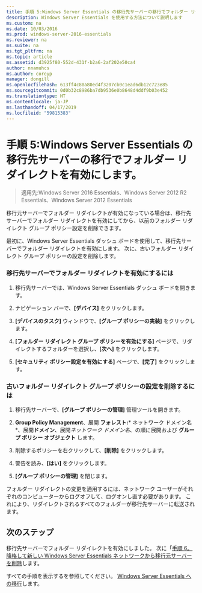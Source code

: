 ```yaml
---
title: 手順 5:Windows Server Essentials の移行先サーバーの移行でフォルダー リダイレクトを有効にします。
description: Windows Server Essentials を使用する方法について説明します
ms.custom: na
ms.date: 10/03/2016
ms.prod: windows-server-2016-essentials
ms.reviewer: na
ms.suite: na
ms.tgt_pltfrm: na
ms.topic: article
ms.assetid: d3925f80-552d-431f-b2a6-2af202e50ca4
author: nnamuhcs
ms.author: coreyp
manager: dongill
ms.openlocfilehash: 613ff4c80a80ed4f3207cb0c1ead6db12c723e85
ms.sourcegitcommit: 0d0b32c8986ba7db9536e0b8648d4ddf9b03e452
ms.translationtype: HT
ms.contentlocale: ja-JP
ms.lasthandoff: 04/17/2019
ms.locfileid: "59815383"
---
```

# <a name="step-5-enable-folder-redirection-on-the-destination-server-for-windows-server-essentials-migration"></a>手順 5:Windows Server Essentials の移行先サーバーの移行でフォルダー リダイレクトを有効にします。

>適用先:Windows Server 2016 Essentials、Windows Server 2012 R2 Essentials、Windows Server 2012 Essentials

移行元サーバーでフォルダー リダイレクトが有効になっている場合は、移行先サーバーでフォルダー リダイレクトを有効にしてから、以前のフォルダー リダイレクト グループ ポリシー設定を削除できます。  
  
 最初に、Windows Server Essentials ダッシュ ボードを使用して、移行先サーバーでフォルダー リダイレクトを有効にします。 次に、古いフォルダー リダイレクト グループ ポリシーの設定を削除します。  
  
### <a name="to-enable-folder-redirection-on-the-destination-server"></a>移行先サーバーでフォルダー リダイレクトを有効にするには  
  
1.  移行先サーバーでは、Windows Server Essentials ダッシュ ボードを開きます。  
  
2.  ナビゲーション バーで、**[デバイス]** をクリックします。  
  
3.  **[デバイスのタスク]** ウィンドウで、**[グループ ポリシーの実装]** をクリックします。  
  
4.  **[フォルダー リダイレクト グループ ポリシーを有効にする]** ページで、リダイレクトするフォルダーを選択し、**[次へ]** をクリックします。  
  
5.  **[セキュリティ ポリシー設定を有効にする]** ページで、**[完了]** をクリックします。  
  
### <a name="to-delete-the-old-folder-redirection-group-policy-setting"></a>古いフォルダー リダイレクト グループ ポリシーの設定を削除するには  
  
1.  移行先サーバーで、**[グループ ポリシーの管理]** 管理ツールを開きます。  
  
2.  **Group Policy Management**、展開 **フォレスト:*** ネットワーク ドメイン名*、展開**ドメイン**、展開*ネットワーク ドメイン名*、の順に展開および **グループ ポリシー オブジェクト** します。  
  
3.  削除するポリシーを右クリックして、**[削除]** をクリックします。  
  
4.  警告を読み、**[はい]** をクリックします。  
  
5.  **[グループ ポリシーの管理]** を閉じます。  
  
 フォルダー リダイレクトの変更を適用するには、ネットワーク ユーザーがそれぞれのコンピューターからログオフして、ログオンし直す必要があります。 これにより、リダイレクトされるすべてのフォルダーが移行先サーバーに転送されます。  
  
## <a name="next-steps"></a>次のステップ  
 移行先サーバーでフォルダー リダイレクトを有効にしました。 次に「[手順 6。降格して新しい Windows Server Essentials ネットワークから移行元サーバーを削除](Step-6--Demote-and-remove-the-Source-Server-from-the-new-Windows-Server-Essentials-network.md)します。  
  

すべての手順を表示するを参照してください。 [Windows Server Essentials への移行](Migrate-from-Previous-Versions-to-Windows-Server-Essentials-or-Windows-Server-Essentials-Experience.md)します。

